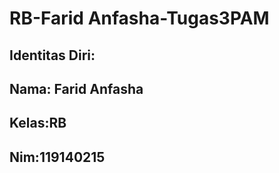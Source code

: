 # RB-Farid Anfasha-Tugas3PAM

## Identitas Diri:
## Nama: Farid Anfasha 
## Kelas:RB
## Nim:119140215



